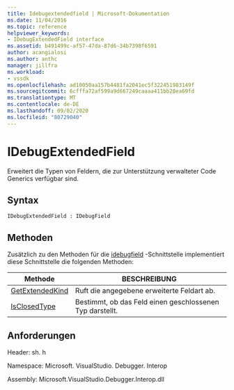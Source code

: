 ```yaml
---
title: Idebugextendedfield | Microsoft-Dokumentation
ms.date: 11/04/2016
ms.topic: reference
helpviewer_keywords:
- IDebugExtendedField interface
ms.assetid: b491499c-af57-47da-87d6-34b7398f6591
author: acangialosi
ms.author: anthc
manager: jillfra
ms.workload:
- vssdk
ms.openlocfilehash: ad10050aa157b4481fa2041ec5f322451983149f
ms.sourcegitcommit: 6cfffa72af599a9d667249caaaa411bb28ea69fd
ms.translationtype: MT
ms.contentlocale: de-DE
ms.lasthandoff: 09/02/2020
ms.locfileid: "80729040"
---
```

# <a name="idebugextendedfield"></a>IDebugExtendedField
Erweitert die Typen von Feldern, die zur Unterstützung verwalteter Code Generics verfügbar sind.

## <a name="syntax"></a>Syntax

```
IDebugExtendedField : IDebugField
```

## <a name="methods"></a>Methoden
 Zusätzlich zu den Methoden für die [idebugfield](../../../extensibility/debugger/reference/idebugfield.md) -Schnittstelle implementiert diese Schnittstelle die folgenden Methoden:

|Methode|BESCHREIBUNG|
|------------|-----------------|
|[GetExtendedKind](../../../extensibility/debugger/reference/idebugextendedfield-getextendedkind.md)|Ruft die angegebene erweiterte Feldart ab.|
|[IsClosedType](../../../extensibility/debugger/reference/idebugextendedfield-isclosedtype.md)|Bestimmt, ob das Feld einen geschlossenen Typ darstellt.|

## <a name="requirements"></a>Anforderungen
 Header: sh. h

 Namespace: Microsoft. VisualStudio. Debugger. Interop

 Assembly: Microsoft.VisualStudio.Debugger.Interop.dll
